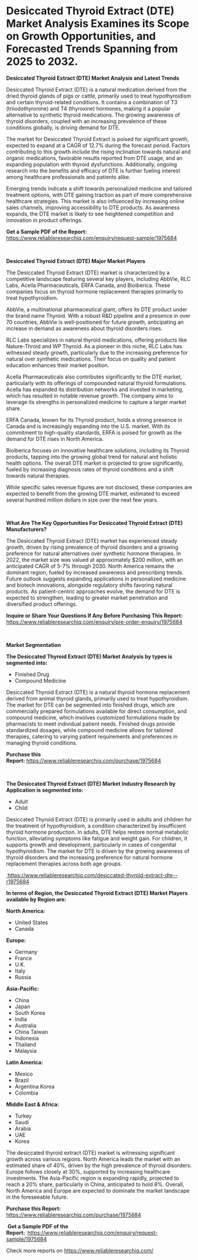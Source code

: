 <p><h1>Desiccated Thyroid Extract (DTE) Market Analysis Examines its Scope on Growth Opportunities, and Forecasted Trends Spanning from 2025 to 2032.</h1></p><p><strong>Desiccated Thyroid Extract (DTE) Market Analysis and Latest Trends</strong></p>
<p><p>Desiccated Thyroid Extract (DTE) is a natural medication derived from the dried thyroid glands of pigs or cattle, primarily used to treat hypothyroidism and certain thyroid-related conditions. It contains a combination of T3 (triiodothyronine) and T4 (thyroxine) hormones, making it a popular alternative to synthetic thyroid medications. The growing awareness of thyroid disorders, coupled with an increasing prevalence of these conditions globally, is driving demand for DTE.</p><p>The market for Desiccated Thyroid Extract is poised for significant growth, expected to expand at a CAGR of 12.7% during the forecast period. Factors contributing to this growth include the rising inclination towards natural and organic medications, favorable results reported from DTE usage, and an expanding population with thyroid dysfunctions. Additionally, ongoing research into the benefits and efficacy of DTE is further fueling interest among healthcare professionals and patients alike. </p><p>Emerging trends indicate a shift towards personalized medicine and tailored treatment options, with DTE gaining traction as part of more comprehensive healthcare strategies. This market is also influenced by increasing online sales channels, improving accessibility to DTE products. As awareness expands, the DTE market is likely to see heightened competition and innovation in product offerings.</p></p>
<p><strong>Get a Sample PDF of the Report:&nbsp;</strong> <a href="https://www.reliableresearchiq.com/enquiry/request-sample/1975684?utm_campaign=1870&utm_medium=2&utm_source=Github&utm_content=ia&utm_term=03032025&utm_id=desiccated-thyroid-extract-dte">https://www.reliableresearchiq.com/enquiry/request-sample/1975684</a></p>
<p>&nbsp;</p>
<p><strong>Desiccated Thyroid Extract (DTE) Major Market Players</strong></p>
<p><p>The Desiccated Thyroid Extract (DTE) market is characterized by a competitive landscape featuring several key players, including AbbVie, RLC Labs, Acella Pharmaceuticals, ERFA Canada, and Bioiberica. These companies focus on thyroid hormone replacement therapies primarily to treat hypothyroidism.</p><p>AbbVie, a multinational pharmaceutical giant, offers its DTE product under the brand name Thyroid. With a robust R&D pipeline and a presence in over 70 countries, AbbVie is well-positioned for future growth, anticipating an increase in demand as awareness about thyroid disorders rises.</p><p>RLC Labs specializes in natural thyroid medications, offering products like Nature-Throid and WP Thyroid. As a pioneer in this niche, RLC Labs has witnessed steady growth, particularly due to the increasing preference for natural over synthetic medications. Their focus on quality and patient education enhances their market position.</p><p>Acella Pharmaceuticals also contributes significantly to the DTE market, particularly with its offerings of compounded natural thyroid formulations. Acella has expanded its distribution networks and invested in marketing, which has resulted in notable revenue growth. The company aims to leverage its strengths in personalized medicine to capture a larger market share.</p><p>ERFA Canada, known for its Thyroid product, holds a strong presence in Canada and is increasingly expanding into the U.S. market. With its commitment to high-quality standards, ERFA is poised for growth as the demand for DTE rises in North America.</p><p>Bioiberica focuses on innovative healthcare solutions, including its Thyroid products, tapping into the growing global trend for natural and holistic health options. The overall DTE market is projected to grow significantly, fueled by increasing diagnosis rates of thyroid conditions and a shift towards natural therapies. </p><p>While specific sales revenue figures are not disclosed, these companies are expected to benefit from the growing DTE market, estimated to exceed several hundred million dollars in size over the next few years.</p></p>
<p>&nbsp;</p>
<p><strong>What Are The Key Opportunities For Desiccated Thyroid Extract (DTE) Manufacturers?</strong></p>
<p><p>The Desiccated Thyroid Extract (DTE) market has experienced steady growth, driven by rising prevalence of thyroid disorders and a growing preference for natural alternatives over synthetic hormone therapies. In 2022, the market size was valued at approximately $200 million, with an anticipated CAGR of 5-7% through 2030. North America remains the dominant region, fueled by increased awareness and prescribing trends. Future outlook suggests expanding applications in personalized medicine and biotech innovations, alongside regulatory shifts favoring natural products. As patient-centric approaches evolve, the demand for DTE is expected to strengthen, leading to greater market penetration and diversified product offerings.</p></p>
<p><strong>Inquire or Share Your Questions If Any Before Purchasing This Report:</strong> <a href="https://www.reliableresearchiq.com/enquiry/pre-order-enquiry/1975684?utm_campaign=1870&utm_medium=2&utm_source=Github&utm_content=ia&utm_term=03032025&utm_id=desiccated-thyroid-extract-dte">https://www.reliableresearchiq.com/enquiry/pre-order-enquiry/1975684</a></p>
<p>&nbsp;</p>
<p><strong>Market Segmentation</strong></p>
<p><strong>The Desiccated Thyroid Extract (DTE) Market Analysis by types is segmented into:</strong></p>
<p><ul><li>Finished Drug</li><li>Compound Medicine</li></ul></p>
<p><p>Desiccated Thyroid Extract (DTE) is a natural thyroid hormone replacement derived from animal thyroid glands, primarily used to treat hypothyroidism. The market for DTE can be segmented into finished drugs, which are commercially prepared formulations available for direct consumption, and compound medicine, which involves customized formulations made by pharmacists to meet individual patient needs. Finished drugs provide standardized dosages, while compound medicine allows for tailored therapies, catering to varying patient requirements and preferences in managing thyroid conditions.</p></p>
<p><strong>Purchase this Report:&nbsp;</strong><a href="https://www.reliableresearchiq.com/purchase/1975684?utm_campaign=1870&utm_medium=2&utm_source=Github&utm_content=ia&utm_term=03032025&utm_id=desiccated-thyroid-extract-dte">https://www.reliableresearchiq.com/purchase/1975684</a></p>
<p>&nbsp;</p>
<p><strong>The Desiccated Thyroid Extract (DTE) Market Industry Research by Application is segmented into:</strong></p>
<p><ul><li>Adult</li><li>Child</li></ul></p>
<p><p>Desiccated Thyroid Extract (DTE) is primarily used in adults and children for the treatment of hypothyroidism, a condition characterized by insufficient thyroid hormone production. In adults, DTE helps restore normal metabolic function, alleviating symptoms like fatigue and weight gain. For children, it supports growth and development, particularly in cases of congenital hypothyroidism. The market for DTE is driven by the growing awareness of thyroid disorders and the increasing preference for natural hormone replacement therapies across both age groups.</p></p>
<p><a href="https://www.reliableresearchiq.com/desiccated-thyroid-extract-dte--r1975684?utm_campaign=1870&utm_medium=2&utm_source=Github&utm_content=ia&utm_term=03032025&utm_id=desiccated-thyroid-extract-dte">&nbsp;https://www.reliableresearchiq.com/desiccated-thyroid-extract-dte--r1975684</a></p>
<p><strong>In terms of Region, the Desiccated Thyroid Extract (DTE) Market Players available by Region are:</strong></p>
<p>
    <p> <strong> North America: </strong>
        <ul>
            <li>United States</li>
            <li>Canada</li>
        </ul>
        </p> 
    <p> <strong> Europe: </strong>
        <ul>
            <li>Germany</li>
            <li>France</li>
            <li>U.K.</li>
            <li>Italy</li>
            <li>Russia</li>
        </ul>
        </p> 
    <p> <strong> Asia-Pacific: </strong>
        <ul>
            <li>China</li>
            <li>Japan</li>
            <li>South Korea</li>
            <li>India</li>
            <li>Australia</li>
            <li>China Taiwan</li>
            <li>Indonesia</li>
            <li>Thailand</li>
            <li>Malaysia</li>
        </ul>
        </p> 
    <p> <strong> Latin America: </strong>
        <ul>
            <li>Mexico</li>
            <li>Brazil</li>
            <li>Argentina Korea</li>
            <li>Colombia</li>
        </ul>
        </p> 
    <p> <strong> Middle East & Africa: </strong>
        <ul>
            <li>Turkey</li>
            <li>Saudi</li>
            <li>Arabia</li>
            <li>UAE</li>
            <li>Korea</li>
        </ul>
    </p>
    </p>
<p><p>The desiccated thyroid extract (DTE) market is witnessing significant growth across various regions. North America leads the market with an estimated share of 40%, driven by the high prevalence of thyroid disorders. Europe follows closely at 30%, supported by increasing healthcare investments. The Asia-Pacific region is expanding rapidly, projected to reach a 20% share, particularly in China, anticipated to hold 8%. Overall, North America and Europe are expected to dominate the market landscape in the foreseeable future.</p></p>
<p><strong>Purchase this Report: </strong><a href="https://www.reliableresearchiq.com/purchase/1975684?utm_campaign=1870&utm_medium=2&utm_source=Github&utm_content=ia&utm_term=03032025&utm_id=desiccated-thyroid-extract-dte">https://www.reliableresearchiq.com/purchase/1975684</a></p>
<p>&nbsp;<strong>Get a Sample PDF of the Report:&nbsp;&nbsp;</strong><a href="https://www.reliableresearchiq.com/enquiry/request-sample/1975684?utm_campaign=1870&utm_medium=2&utm_source=Github&utm_content=ia&utm_term=03032025&utm_id=desiccated-thyroid-extract-dte">https://www.reliableresearchiq.com/enquiry/request-sample/1975684</a></p>
<p><strong></strong></p>
<p>Check more reports on <a href="https://www.reliableresearchiq.com/?utm_campaign=1870&utm_medium=2&utm_source=Github&utm_content=ia&utm_term=03032025&utm_id=desiccated-thyroid-extract-dte">https://www.reliableresearchiq.com/</a></p>